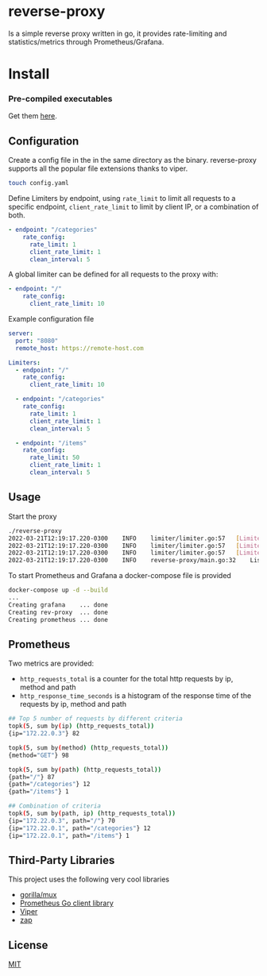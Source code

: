 # reverse-proxy

Is a simple reverse proxy written in go, it provides rate-limiting and statistics/metrics through Prometheus/Grafana.

# Install

### Pre-compiled executables

Get them [here](https://github.com/alejandroik/reverse-proxy/releases).

## Configuration

Create a config file in the in the same directory as the binary. reverse-proxy supports all the popular file extensions thanks to viper.

```bash
touch config.yaml
```

Define Limiters by endpoint, using `rate_limit` to limit all requests to a specific endpoint, `client_rate_limit` to limit by client IP, or a combination of both.

```yaml
- endpoint: "/categories"
    rate_config:
      rate_limit: 1
      client_rate_limit: 1
      clean_interval: 5
```

A global limiter can be defined for all requests to the proxy with:

```yaml
- endpoint: "/"
    rate_config:
      client_rate_limit: 10
```

Example configuration file

```yaml
server:
  port: "8080"
  remote_host: https://remote-host.com

Limiters:
  - endpoint: "/"
    rate_config:
      client_rate_limit: 10

  - endpoint: "/categories"
    rate_config:
      rate_limit: 1
      client_rate_limit: 1
      clean_interval: 5

  - endpoint: "/items"
    rate_config:
      rate_limit: 50
      client_rate_limit: 1
      clean_interval: 5
```

## Usage

Start the proxy

```bash
./reverse-proxy
2022-03-21T12:19:17.220-0300	INFO	limiter/limiter.go:57	[Limiter] Started limiter for /
2022-03-21T12:19:17.220-0300	INFO	limiter/limiter.go:57	[Limiter] Started limiter for /categories
2022-03-21T12:19:17.220-0300	INFO	limiter/limiter.go:57	[Limiter] Started limiter for /items
2022-03-21T12:19:17.220-0300	INFO	reverse-proxy/main.go:32	Listening on 8080
```

To start Prometheus and Grafana a docker-compose file is provided

```bash
docker-compose up -d --build
...
Creating grafana    ... done
Creating rev-proxy  ... done
Creating prometheus ... done
```

## Prometheus

Two metrics are provided:

- `http_requests_total` is a counter for the total http requests by ip, method and path
- `http_response_time_seconds` is a histogram of the response time of the requests by ip, method and path

```bash
## Top 5 number of requests by different criteria
topk(5, sum by(ip) (http_requests_total))
{ip="172.22.0.3"} 82

topk(5, sum by(method) (http_requests_total))
{method="GET"} 98

topk(5, sum by(path) (http_requests_total))
{path="/"} 87
{path="/categories"} 12
{path="/items"} 1

## Combination of criteria
topk(5, sum by(path, ip) (http_requests_total))
{ip="172.22.0.3", path="/"} 70
{ip="172.22.0.1", path="/categories"} 12
{ip="172.22.0.1", path="/items"} 1
```

## Third-Party Libraries

This project uses the following very cool libraries

- [gorilla/mux](https://github.com/gorilla/mux)
- [Prometheus Go client library](https://github.com/prometheus/client_golang)
- [Viper](https://github.com/spf13/viper)
- [zap](https://github.com/uber-go/zap)

## License

[MIT](https://choosealicense.com/licenses/mit/)
